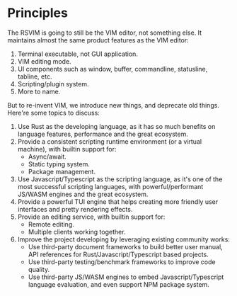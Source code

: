 # Principles

The RSVIM is going to still be the VIM editor, not something else. It maintains almost the same product features as the VIM editor:

1. Terminal executable, not GUI application.
2. VIM editing mode.
3. UI components such as window, buffer, commandline, statusline, tabline, etc.
4. Scripting/plugin system.
5. More to name.

But to re-invent VIM, we introduce new things, and deprecate old things. Here're some topics to discuss:

1. Use Rust as the developing language, as it has so much benefits on language features, performance and the great ecosystem.
2. Provide a consistent scripting runtime environment (or a virtual machine), with builtin support for:
   - Async/await.
   - Static typing system.
   - Package management.
3. Use Javascript/Typescript as the scripting language, as it's one of the most successful scripting languages, with powerful/performant JS/WASM engines and the great ecosystem.
4. Provide a powerful TUI engine that helps creating more friendly user interfaces and pretty rendering effects.
5. Provide an editing service, with builtin support for:
   - Remote editing.
   - Multiple clients working together.
6. Improve the project developing by leveraging existing community works:
   - Use third-party document frameworks to build better user manual, API references for Rust/Javascript/Typescript based projects.
   - Use third-party testing/benchmark frameworks to improve code quality.
   - Use third-party JS/WASM engines to embed Javascript/Typescript language evaluation, and even support NPM package system.
